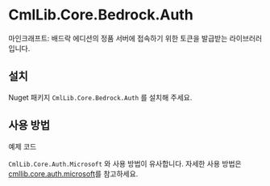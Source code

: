 # CmlLib.Core.Bedrock.Auth

마인크래프트: 배드락 에디션의 정품 서버에 접속하기 위한 토큰을 발급받는 라이브러러입니다.

## 설치

Nuget 패키지 `CmlLib.Core.Bedrock.Auth` 를 설치해 주세요.

## 사용 방법

예제 코드

`CmlLib.Core.Auth.Microsoft` 와 사용 방법이 유사합니다. 자세한 사용 방법은 [cmllib.core.auth.microsoft](cmllib.core.auth.microsoft/ "mention")를 참고하세요.
